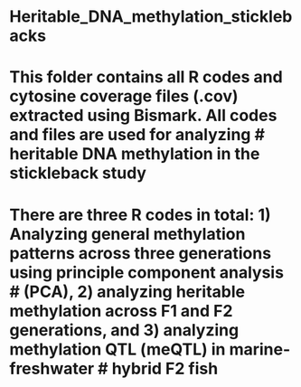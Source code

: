 # Heritable_DNA_methylation_sticklebacks

# This folder contains all R codes and cytosine coverage files (.cov) extracted using Bismark. All codes and files are used for analyzing # heritable DNA methylation in the stickleback study

# There are three R codes in total: 1) Analyzing general methylation patterns across three generations using principle component analysis # (PCA), 2) analyzing heritable methylation across F1 and F2 generations, and 3) analyzing methylation QTL (meQTL) in marine-freshwater   # hybrid F2 fish
